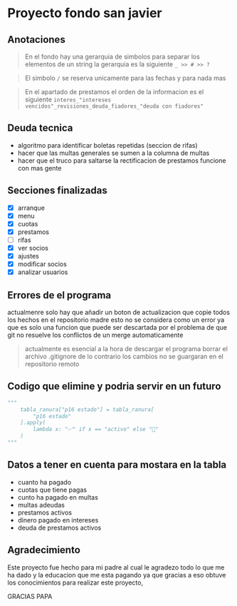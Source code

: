 # Proyecto fondo san javier

## Anotaciones

> En el fondo hay una gerarquia de simbolos para separar los elementos de un string la gerarquia es la siguiente ```_ >> # >> ?```

> El simbolo ```/``` se reserva unicamente para las fechas y para nada mas

> En el apartado de prestamos el orden de la informacion es el siguiente ```interes_"intereses vencidos"_revisiones_deuda_fiadores_"deuda con fiadores"```

## Deuda tecnica

* algoritmo para identificar boletas repetidas (seccion de rifas)
* hacer que las multas generales se sumen a la columna de multas
* hacer que el truco para saltarse la rectificacion de prestamos funcione con mas gente

## Secciones finalizadas

* [X]  arranque
* [X]  menu
* [X]  cuotas
* [X]  prestamos
* [ ]  rifas
* [X]  ver socios
* [X]  ajustes
* [X]  modificar socios
* [X]  analizar usuarios

## Errores de el programa

actualmenre solo hay que añadir un boton de actualizacion que copie todos los
hechos en el repositorio madre esto no se considera como un error ya que es
solo una funcion que puede ser descartada por el problema de que git no resuelve
los conflictos de un merge automaticamente

> actualmente es esencial a la hora de descargar el programa borrar el archivo
> .gitignore de lo contrario los cambios no se guargaran en el repositorio remoto

## Codigo que elimine y podria servir en un futuro

```python
"""
    tabla_ranura["p16 estado"] = tabla_ranura[
        "p16 estado"
    ].apply(
        lambda x: "✅" if x == "activo" else "🚨"
    )
"""
```

## Datos a tener en cuenta para mostara en la tabla

* cuanto ha pagado
* cuotas que tiene pagas
* cunto ha pagado en multas
* multas adeudas
* prestamos activos
* dinero pagado en intereses
* deuda de prestamos activos

## Agradecimiento

Este proyecto fue hecho para mi padre al cual le agradezo todo lo que me ha dado
y la educacion que me esta pagando ya que gracias a eso obtuve los conocimientos
para realizar este proyecto,

GRACIAS PAPA

